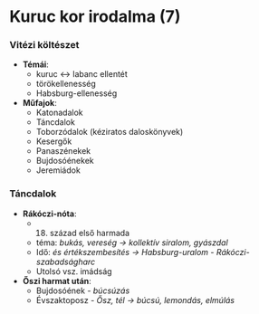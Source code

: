 # **Kuruc kor irodalma (7)**
### Vitézi költészet
- **Témái**:
	- kuruc <-> labanc ellentét
	- törökellenesség
	- Habsburg-ellenesség
- **Műfajok**:
	- Katonadalok
	- Táncdalok
	- Toborzódalok (kéziratos daloskönyvek)
	- Kesergők
	- Panaszénekek
	- Bujdosóénekek
	- Jeremiádok
### Táncdalok
- **Rákóczi-nóta**:
	- 18. század első harmada
	- téma: *bukás, vereség -> kollektív siralom, gyászdal*
	- Idő: *és értékszembesítés -> Habsburg-uralom - Rákóczi-szabadságharc*
	- Utolsó vsz. imádság
- **Őszi harmat után**:
	- Bujdosóének - *búcsúzás*
	- Évszaktoposz - *Ősz, tél -> búcsú, lemondás, elmúlás*